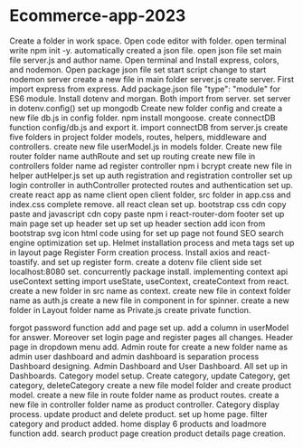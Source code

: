 # Ecommerce-app-2023
Create a folder in work space.
Open code editor with folder.
open terminal write npm init -y.
automatically created a json file.
open json file 
set main file server.js and author name.
Open terminal and Install express, colors, and nodemon.
Open package json file set start script change to start nodemon server 
create a new file in main folder server.js
create server.
First import express from express.
Add package.json file "type": "module" for ES6 module.
Install dotenv and morgan. Both import from server.
set server in  dotenv.config()
set up mongodb 
Create new folder config and create a new file db.js in config folder.
npm install mongoose.
create connectDB function config/db.js and export it.
import connectDB from server.js
create five folders in project folder models, routes, helpers, middleware and controllers.
create new file userModel.js in models folder.
Create new file router folder name authRoute and set up routing
create new file in controllers folder name ad register controller
npm i bcrypt 
create new file in helper autHelper.js
set up auth registration and registration controller
set up login controller in authController
protected routes and authentication set up.
create react app as name client
open client folder, src folder in app.css and index.css complete remove.
all react clean set up.
bootstrap css cdn copy paste and javascript cdn copy paste 
npm i react-router-dom
footer set up 
main page set up
header set up
set up header section add icon from bootstrap svg icon html code using for 
set up page not found 
SEO search engine optimization set up.
Helmet installation process and meta tags set up in layout page
Register Form creation process.
Install axios and react-toastify. and set up register form.
create a dotenv file client side set localhost:8080 set.
concurrently package install.
implementing context api
useContext setting
import useState, useContext, createContext from react.
create a new folder in src name as context.
create new file in context folder name as auth.js
create a new file in component in for spinner.
create a new folder in Layout folder name as Private.js create private function.

forgot password function add and page set up. add a column in userModel for answer.
Moreover set login page and register pages all changes.
Header page in dropdown menu add.
Admin route for create a new folder name as admin
user dashboard and admin dashboard is separation process
Dashboard designing.
Admin Dashboard and User Dashboard.
All set up in Dashboards.
Category model setup.
Create category, update Category, get category, deleteCategory
create a new file model folder and create product model.
create a new file in route folder name as product routes.
create a new file in controller folder name as product controller.
Category display process.
update product and delete product.
set up home page.
filter category and product added.
home display 6 products and loadmore function add.
search product page creation
product details page creation.